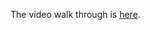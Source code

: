 
The video walk through is [here](https://drive.google.com/file/d/1hTyzAQRGCwVU-Mru7-Om6_eSMUrrjTWd/view?usp=sharing). 
